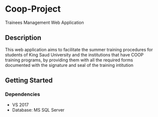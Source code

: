 
# Coop-Project

Trainees Management Web Application

## Description

This web application aims to facilitate the summer training procedures for students of King Saud University and the institutions that have COOP training programs, 
by providing them with all the required forms documented with the signature and seal of the training intitution

## Getting Started

### Dependencies

* VS 2017
* Database: MS SQL Server

